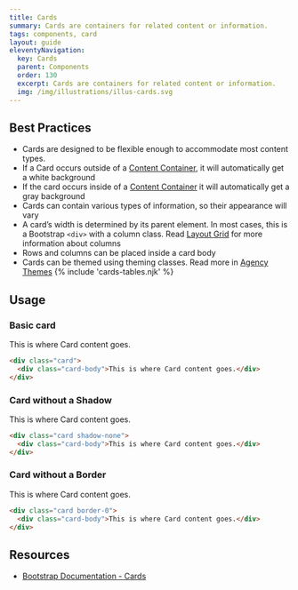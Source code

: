 ```yaml
---
title: Cards
summary: Cards are containers for related content or information.
tags: components, card
layout: guide
eleventyNavigation:
  key: Cards
  parent: Components
  order: 130
  excerpt: Cards are containers for related content or information.
  img: /img/illustrations/illus-cards.svg
---
```


## Best Practices

- Cards are designed to be flexible enough to accommodate most content types.
- If a Card occurs outside of a [Content Container](/components/content_container/), it will automatically get a white background
- If the card occurs inside of a [Content Container](/components/content_container/) it will automatically get a gray background
- Cards can contain various types of information, so their appearance will vary
- A card’s width is determined by its parent element. In most cases, this is a Bootstrap `<div>` with a column class. Read [Layout Grid](/components/layout-grid/) for more information about columns
- Rows and columns can be placed inside a card body
- Cards can be themed using theming classes. Read more in [Agency Themes](/foundation/agency-theming/)
  {% include 'cards-tables.njk' %}

## Usage

### Basic card

<div class="card">
  <div class="card-body">
    This is where Card content goes.
  </div>
</div>

```html
<div class="card">
  <div class="card-body">This is where Card content goes.</div>
</div>
```

### Card without a Shadow

<div class="card shadow-none">
  <div class="card-body">
    This is where Card content goes.
  </div>
</div>

```html
<div class="card shadow-none">
  <div class="card-body">This is where Card content goes.</div>
</div>
```

### Card without a Border

<div class="card border-0">
  <div class="card-body">
    This is where Card content goes.
  </div>
</div>

```html
<div class="card border-0">
  <div class="card-body">This is where Card content goes.</div>
</div>
```

## Resources

- [Bootstrap Documentation - Cards](https://getbootstrap.com/docs/5.2/components/card/)
